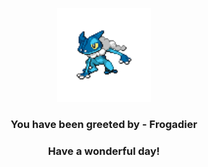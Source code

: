<p align="center">
    <img src="https://raw.githubusercontent.com/PokeAPI/sprites/master/sprites/pokemon/657.png" width="150" height="150">
</p>
<h3 align="center">You have been greeted by - <b>Frogadier</b></h3>
<h3 align="center">Have a wonderful day!</h3>
